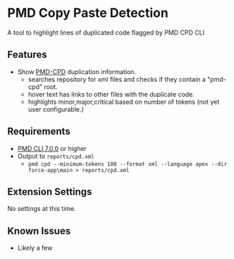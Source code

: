 # PMD Copy Paste Detection

A tool to highlight lines of duplicated code flagged by PMD CPD CLI

## Features

- Show [PMD-CPD](https://pmd.github.io/latest/pmd_userdocs_cpd.html) duplication information.
  - searches repository for xml files and checks if they contain a "pmd-cpd" root.
  - hover text has links to other files with the duplicate code.
  - highlights minor,major,critical based on number of tokens (not yet user configurable.)

## Requirements

- [PMD CLI 7.0.0](https://github.com/pmd/pmd/releases/latest) or higher
- Output to `reports/cpd.xml` 
  - `pmd cpd --minimum-tokens 100 --format xml --language apex --dir force-app\main > reports/cpd.xml`

## Extension Settings

No settings at this time.

## Known Issues

- Likely a few

